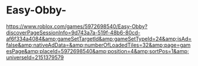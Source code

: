 # Easy-Obby-
https://www.roblox.com/games/5972698540/Easy-Obby?discoverPageSessionInfo=9d743a7a-519f-48b6-80cd-af6f334a4084&amp;gameSetTargetId&amp;gameSetTypeId=24&amp;isAd=false&amp;nativeAdData=&amp;numberOfLoadedTiles=32&amp;page=gamesPage&amp;placeId=5972698540&amp;position=4&amp;sortPos=1&amp;universeId=2151379579
